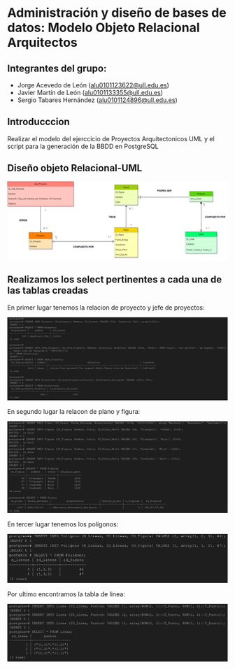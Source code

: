 # Administración y diseño de bases de datos: Modelo Objeto Relacional Arquitectos

## Integrantes del grupo:
   * Jorge Acevedo de León (alu0101123622@ull.edu.es)
   * Javier Martín de León (alu0101133355@ull.edu.es)
   * Sergio Tabares Hernández (alu0101124896@ull.edu.es)


## Introducccion 

Realizar el modelo del ejerccicio de Proyectos Arquitectonicos UML y el script para la generación de la BBDD en PostgreSQL


## Diseño objeto Relacional-UML

![](fotos-proyectos/uml.png)

## Realizamos los select pertinentes a cada una de las tablas creadas

En primer lugar tenemos la relacion de proyecto y jefe de proyectos:

![](fotos-proyectos/select-proyecto-jefe_proyecto.png)

En segundo lugar la relacon de plano y figura:

![](fotos-proyectos/select-plano-figura.png)

En tercer lugar tenemos los polígonos:

![](fotos-proyectos/select-poligono.png)

Por ultimo encontramos la tabla de linea:

![](fotos-proyectos/select-linea.png)




